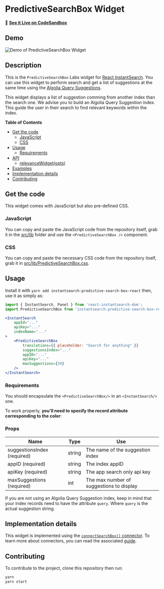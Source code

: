 # PredictiveSearchBox Widget

🎥  **[See it Live on CodeSandbox](https://codesandbox.io/s/jn74q5zl19)**

## Demo

![Demo of PredictiveSearchBox Widget](https://cl.ly/b0cdc20009a6/Screen%20Recording%202019-04-15%20at%2001.26%20PM.gif)

## Description

This is the `PredictiveSearchBox` Labs widget for [React InstantSearch](https://community.algolia.com/react-instantsearch/). You can use this widget to perform search and get a list of suggestions at the same time using the [Algolia Query Suggestions](https://www.algolia.com/doc/guides/getting-insights-and-analytics/leveraging-analytics-data/query-suggestions/).

This widget displays a list of suggestion comming from another index than the search one. We advise you to build an Algolia Query Suggestion index.
This guide the user in their search to find relevant keywords within the index.

**Table of Contents**

* [Get the code](#get-the-code)
  * [JavaScript](#javascript)
  * [CSS](#css)
* [Usage](#usage)
  * [Requirements](#requirements)
* [API](#api)
  * [relevanceWidget(opts)](#relevancewidgetopts)
* [Examples](#examples)
* [Implementation details](#implementation-details)
* [Contributing](#contributing)

## Get the code

This widget comes with JavaScript but also pre-defined CSS.

### JavaScript

You can copy and paste the JavaScript code from the repository itself, grab it in the [src/lib](src/lib) folder and use the `<PredictiveSearchBox />` component.

### CSS

You can copy and paste the necessary CSS code from the repository itself, grab it in [src/lib/PredictiveSearchBox.css](src/lib/PredictiveSearchBox.css).

## Usage

Install it with `yarn add instantsearch-predictive-search-box-react` then, use it as simply as:

```jsx
import { InstantSearch, Panel } from 'react-instantsearch-dom';
import PredictiveSearchBox from 'instantsearch-predictive-search-box-react';

<InstantSearch
    appId="..."
    apiKey="..."
    indexName="..."
>
    <PredictiveSearchBox
        translations={{ placeholder: "Search for anything" }}
        suggestionsIndex="..."
        appID="..."
        apiKey="..."
        maxSuggestions={30}
    />
</InstantSearch>
```

### Requirements

You should encapsulate the `<PredictiveSearchBox/>` in an `<InstantSearch/>` one.

To work properly, **you'll need to specify the record attribute corresponding to the color**:

### Props

| Name                              | Type      | Use                                                 |
| --------------------------------- | --------- | --------------------------------------------------- |
| suggestionsIndex (required)       | string    | The name of the suggestion index                    |
| appID (required)                  | string    | The index appID                                     |
| apiKey (required)                 | string    | The app search only api key                         |
| maxSuggestions (required)         | int       | The max number of suggestions to display            |

If you are not using an Algolia Query Suggestion index, keep in mind that your index records need to have the attribute `query`.
Where `query` is the actual suggestion string.

## Implementation details

This widget is implemented using the [`connectSearchBox()` connector](https://www.algolia.com/doc/api-reference/widgets/search-box/react/?language=javascript#connector). To learn more about connectors, you can read the associated [guide](https://community.algolia.com/react-instantsearch/guide/Connectors.html).

## Contributing

To contribute to the project, clone this repository then run:

```sh
yarn
yarn start
```
